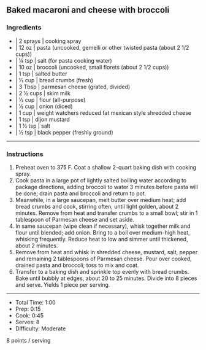 ## Baked macaroni and cheese with broccoli

### Ingredients

* | 2 sprays   | cooking spray
* | 12 oz      | pasta (uncooked, gemelli or other twisted pasta (about 2 1/2 cups))
* | 1⁄8 tsp    | salt (for pasta cooking water)
* | 10 oz      | broccoli (uncooked, small florets (about 2 1/2 cups))
* | 1 tsp      | salted butter
* | 1⁄3 cup    | bread crumbs (fresh)
* | 3 Tbsp     | parmesan cheese (grated, divided)
* | 2 1⁄2 cups | skim milk
* | 1⁄3 cup    | flour (all-purpose)
* | 1⁄2 cup    | onion (diced)
* | 1 cup      | weight watchers reduced fat mexican style shredded cheese
* | 1 tsp      | dijon mustard
* | 1 1⁄2 tsp  | salt
* | 1⁄2 tsp    | black pepper (freshly ground)

---

### Instructions

1. Preheat oven to 375 F. Coat a shallow 2-quart baking dish with cooking spray. 
1. Cook pasta in a large pot of lightly salted boiling water according to package directions, adding broccoli to water 3 minutes before pasta will be done; drain pasta and broccoli and return to pot. 
1. Meanwhile, in a large saucepan, melt butter over medium heat; add bread crumbs and cook, stirring often, until light golden, about 2 minutes. Remove from heat and transfer crumbs to a small bowl; stir in 1 tablespoon of Parmesan cheese and set aside.
1. In same saucepan (wipe clean if necessary), whisk together milk and flour until blended; add onion. Bring to a boil over medium-high heat, whisking frequently. Reduce heat to low and simmer until thickened, about 2 minutes.
1. Remove from heat and whisk in shredded cheese, mustard, salt, pepper and remaining 2 tablespoons of Parmesan cheese. Pour over cooked, drained pasta and broccoli; toss to mix and coat.
1. Transfer to a baking dish and sprinkle top evenly with bread crumbs. Bake until bubbly at edges, about 20 to 25 minutes. Divide into 8 pieces and serve. Yields 1 piece per serving.

----

* Total Time: 1:00
* Prep: 0:15
* Cook: 0:45
* Serves: 8
* Difficulty: Moderate

8 points / serving
